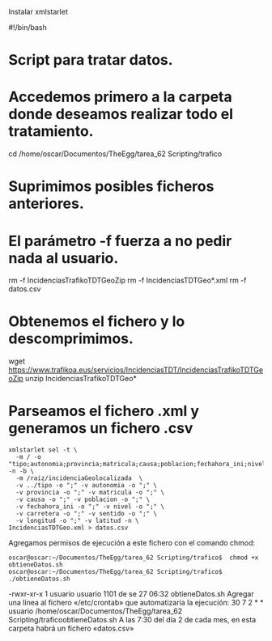 
Instalar xmlstarlet


#!/bin/bash
# Script para tratar datos.
# Accedemos primero a la carpeta donde deseamos realizar todo el tratamiento.
cd /home/oscar/Documentos/TheEgg/tarea_62 Scripting/trafico
# Suprimimos posibles ficheros anteriores.
# El parámetro -f fuerza a no pedir nada al usuario.
rm -f IncidenciasTrafikoTDTGeoZip
rm -f IncidenciasTDTGeo*.xml
rm -f datos.csv
# Obtenemos el fichero y lo descomprimimos.
wget https://www.trafikoa.eus/servicios/IncidenciasTDT/IncidenciasTrafikoTDTGeoZip
unzip IncidenciasTrafikoTDTGeo*

# Parseamos el fichero .xml y generamos un fichero .csv
	xmlstarlet sel -t \
	  -m / -o "tipo;autonomia;provincia;matricula;causa;poblacion;fechahora_ini;nivel;carretera;sentido;longitud;latitud" -n -b \
	  -m /raiz/incidenciaGeolocalizada  \
	  -v ../tipo -o ";" -v autonomia -o ";" \
	  -v provincia -o ";" -v matricula -o ";" \
	  -v causa -o ";" -v poblacion -o ";" \
	  -v fechahora_ini -o ";" -v nivel -o ";" \
	  -v carretera -o ";" -v sentido -o ";" \
	  -v longitud -o ";" -v latitud -n \
	IncidenciasTDTGeo.xml > datos.csv

Agregamos permisos de ejecución a este fichero con el comando chmod:

	oscar@oscar:~/Documentos/TheEgg/tarea_62 Scripting/trafico$  chmod +x obtieneDatos.sh
	oscar@oscar:~/Documentos/TheEgg/tarea_62 Scripting/trafico$  ./obtieneDatos.sh

-rwxr-xr-x 1 usuario usuario 1101 de se 27 06:32 obtieneDatos.sh
Agregar una línea al fichero «/etc/crontab» que automatizaría la ejecución:
30 7 2 * *     usuario     /home/oscar/Documentos/TheEgg/tarea_62 Scripting/traficoobtieneDatos.sh
A las 7:30 del día 2 de cada mes, en esta carpeta habrá un fichero «datos.csv»